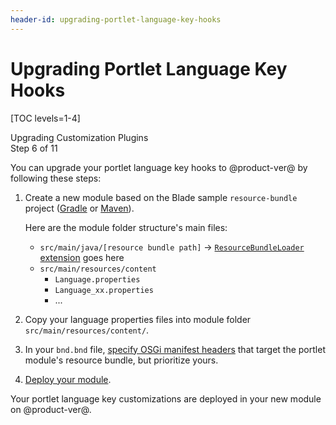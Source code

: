```yaml
---
header-id: upgrading-portlet-language-key-hooks
---
```


# Upgrading Portlet Language Key Hooks

[TOC levels=1-4]

<div class="learn-path-step">
    <p>Upgrading Customization Plugins<br>Step 6 of 11</p>
</div>

You can upgrade your portlet language key hooks to @product-ver@ by following
these steps:

1.  Create a new module based on the Blade sample `resource-bundle` project
    ([Gradle](https://github.com/liferay/liferay-blade-samples/tree/master/gradle/extensions/resource-bundle)
    or [Maven](https://github.com/liferay/liferay-blade-samples/tree/master/maven/extensions/resource-bundle)). 

    Here are the module folder structure's main files:

    - `src/main/java/[resource bundle path]` &rarr;
      [`ResourceBundleLoader` extension](@platform-ref@/7.2-latest/javadocs/portal-kernel/)
      goes here
    - `src/main/resources/content`
        - `Language.properties`
        - `Language_xx.properties`
        - ...

2.  Copy your language properties files into module folder
    `src/main/resources/content/`.

3.  In your `bnd.bnd` file,
    [specify OSGi manifest headers](/docs/customization/7-2/-/knowledge_base/c/overriding-a-modules-language-keys)
    that target the portlet module's resource bundle, but prioritize yours. 

4.  [Deploy your module](/docs/reference/7-2/-/knowledge_base/r/deploying-a-project). 

Your portlet language key customizations are deployed in your new module on
@product-ver@. 
